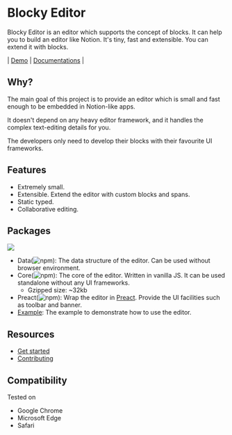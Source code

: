 # Blocky Editor

Blocky Editor is an editor which supports the concept of blocks. It can help you to build an editor like Notion. It's tiny, fast and extensible. You can extend it with blocks.

| [Demo](https://blocky-editor.dev/)
| [Documentations](https://blocky-editor.dev/doc/get-started)
|

## Why?

The main goal of this project is to provide an editor which is small and fast enough to be embedded in Notion-like apps.

It doesn't depend on any heavy editor framework, and it handles the complex text-editing details for you.

The developers only need to develop their blocks with their favourite UI frameworks.

## Features

- Extremely small.
- Extensible. Extend the editor with custom blocks and spans.
- Static typed.
- Collaborative editing.

## Packages

![](./packages/blocky-example/src/arch.png)

- Data(![npm](https://img.shields.io/npm/v/blocky-data)): The data structure of the editor. Can be used without browser environment.
- Core(![npm](https://img.shields.io/npm/v/blocky-core)): The core of the editor. Written in vanilla JS. It can be used standalone without any
  UI frameworks.
  - Gzipped size: ~32kb
- Preact(![npm](https://img.shields.io/npm/v/blocky-preact)): Wrap the editor in [Preact](https://preactjs.com/). Provide the UI facilities such as
  toolbar and banner.
- [Example](https://blocky-editor.dev/): The example to demonstrate how to use the editor.

## Resources

- [Get started](https://blocky-editor.dev/doc/get-started)
- [Contributing](./CONTRIBUTING.md)

## Compatibility

Tested on

- Google Chrome
- Microsoft Edge
- Safari

